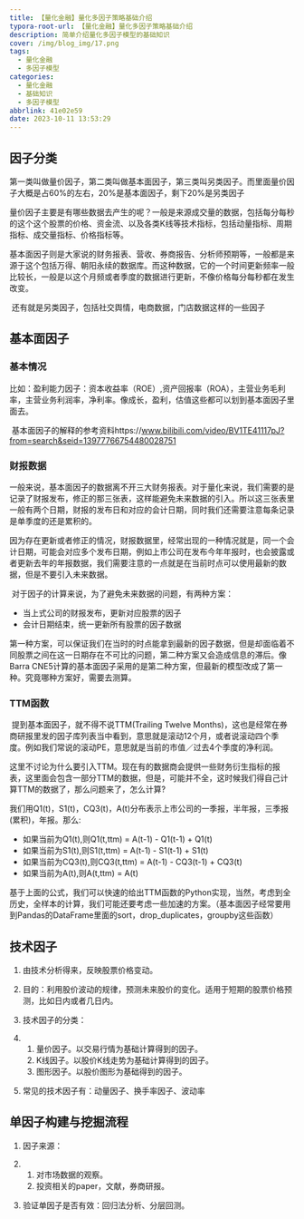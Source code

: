 ```yaml
---
title: 【量化金融】量化多因子策略基础介绍
typora-root-url: 【量化金融】量化多因子策略基础介绍
description: 简单介绍量化多因子模型的基础知识
cover: /img/blog_img/17.png
tags:
  - 量化金融
  - 多因子模型
categories:
  - 量化金融
  - 基础知识
  - 多因子模型
abbrlink: 41e02e59
date: 2023-10-11 13:53:29
---
```




## 因子分类

​	第一类叫做量价因子，第二类叫做基本面因子，第三类叫另类因子。而里面量价因子大概是占60%的左右，20%是基本面因子，剩下20%是另类因子

​	量价因子主要是有哪些数据去产生的呢？一般是来源成交量的数据，包括每分每秒的这个这个股票的价格、资金流、以及各类K线等技术指标，包括动量指标、周期指标、成交量指标、价格指标等。

​	基本面因子则是大家说的财务报表、营收、券商报告、分析师预期等，一般都是来源于这个包括万得、朝阳永续的数据库。而这种数据，它的一个时间更新频率一般比较长，一般是以这个月频或者季度的数据进行更新，不像价格每分每秒都在发生改变。

​	还有就是另类因子，包括社交舆情，电商数据，门店数据这样的一些因子

## 基本面因子

### 基本情况

​	比如：盈利能力因子：资本收益率（ROE）,资产回报率（ROA），主营业务毛利率，主营业务利润率，净利率。像成长，盈利，估值这些都可以划到基本面因子里面去。

​	基本面因子的解释的参考资料https://www.bilibili.com/video/BV1TE41117pJ?from=search&seid=13977766754480028751

### 财报数据

​	一般来说，基本面因子的数据离不开三大财务报表。对于量化来说，我们需要的是记录了财报发布，修正的那三张表，这样能避免未来数据的引入。所以这三张表里一般有两个日期，财报的发布日和对应的会计日期，同时我们还需要注意每条记录是单季度的还是累积的。

​	因为存在更新或者修正的情况，财报数据里，经常出现的一种情况就是，同一个会计日期，可能会对应多个发布日期，例如上市公司在发布今年年报时，也会披露或者更新去年的年报数据，我们需要注意的一点就是在当前时点可以使用最新的数据，但是不要引入未来数据。

​	对于因子的计算来说，为了避免未来数据的问题，有两种方案：

- 当上式公司的财报发布，更新对应股票的因子
- 会计日期结束，统一更新所有股票的因子数据

​	第一种方案，可以保证我们在当时的时点能拿到最新的因子数据，但是却面临着不同股票之间在这一日期存在不可比的问题，第二种方案又会造成信息的滞后。像Barra CNE5计算的基本面因子采用的是第二种方案，但最新的模型改成了第一种。究竟哪种方案好，需要去测算。

### TTM函数

​	提到基本面因子，就不得不说TTM(Trailing Twelve Months)，这也是经常在券商研报里发的因子库列表当中看到，意思就是滚动12个月，或者说滚动四个季度。例如我们常说的滚动PE，意思就是当前的市值／过去4个季度的净利润。

​	这里不讨论为什么要引入TTM。现在有的数据商会提供一些财务衍生指标的报表，这里面会包含一部分TTM的数据，但是，可能并不全，这时候我们得自己计算TTM的数据了，那么问题来了，怎么计算?

​	我们用Q1(t)，S1(t)，CQ3(t)，A(t)分布表示上市公司的一季报，半年报，三季报(累积)，年报。那么:

- 如果当前为Q1(t),则Q1(t,ttm) = A(t-1) - Q1(t-1) + Q1(t)
- 如果当前为S1(t),则S1(t,ttm) = A(t-1) - S1(t-1) + S1(t)
- 如果当前为CQ3(t),则CQ3(t,ttm) = A(t-1) - CQ3(t-1) + CQ3(t)
- 如果当前为A(t),则A(t,ttm) = A(t)

​	基于上面的公式，我们可以快速的给出TTM函数的Python实现，当然，考虑到全历史，全样本的计算，我们可能还要考虑一些加速的方案。（基本面因子经常要用到Pandas的DataFrame里面的sort，drop_duplicates，groupby这些函数）

## 技术因子

1. 由技术分析得来，反映股票价格变动。

2. 目的：利用股价波动的规律，预测未来股价的变化。适用于短期的股票价格预测，比如日内或者几日内。

3. 技术因子的分类：

4. 1. 量价因子。以交易行情为基础计算得到的因子。
   2. K线因子。以股价K线走势为基础计算得到的因子。
   3. 图形因子。以股价图形为基础得到的因子。

5. 常见的技术因子有：动量因子、换手率因子、波动率

## 单因子构建与挖掘流程

1. 因子来源：

2. 1. 对市场数据的观察。
   2. 投资相关的paper，文献，券商研报。

3. 验证单因子是否有效：回归法分析、分层回测。








